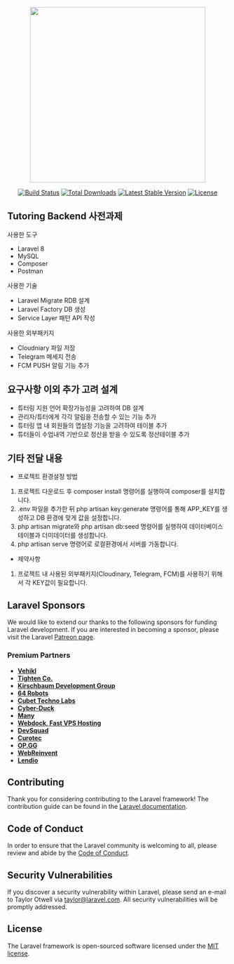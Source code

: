 <p align="center"><a href="https://laravel.com" target="_blank"><img src="https://raw.githubusercontent.com/laravel/art/master/logo-lockup/5%20SVG/2%20CMYK/1%20Full%20Color/laravel-logolockup-cmyk-red.svg" width="400"></a></p>

<p align="center">
<a href="https://travis-ci.org/laravel/framework"><img src="https://travis-ci.org/laravel/framework.svg" alt="Build Status"></a>
<a href="https://packagist.org/packages/laravel/framework"><img src="https://img.shields.io/packagist/dt/laravel/framework" alt="Total Downloads"></a>
<a href="https://packagist.org/packages/laravel/framework"><img src="https://img.shields.io/packagist/v/laravel/framework" alt="Latest Stable Version"></a>
<a href="https://packagist.org/packages/laravel/framework"><img src="https://img.shields.io/packagist/l/laravel/framework" alt="License"></a>
</p>

## Tutoring Backend 사전과제

사용한 도구
- Laravel 8
- MySQL
- Composer
- Postman

사용한 기술
- Laravel Migrate RDB 설계
- Laravel Factory DB 생성
- Service Layer 패턴 API 작성

사용한 외부패키지
- Cloudniary 파일 저장
- Telegram 메세지 전송
- FCM PUSH 알림 기능 추가


## 요구사항 이외 추가 고려 설계

- 튜터링 지원 언어 확장가능성을 고려하여 DB 설계
- 관리자/튜터에게 각각 알림을 전송할 수 있는 기능 추가
- 튜터링 앱 내 회원들의 앱설정 기능을 고려하여 테이블 추가
- 튜터들이 수업내역 기반으로 정산을 받을 수 있도록 정산테이블 추가

## 기타 전달 내용

- 프로젝트 환경설정 방법

1. 프로젝트 다운로드 후 composer install 명령어를 실행하여 composer를 설치합니다.
2. .env 파일을 추가한 뒤 php artisan key:generate 명령어를 통해 APP_KEY를 생성하고 DB 환경에 맞게 값을 설정합니다.
3. php artisan migrate와 php artisan db:seed 명령어를 실행하여 데이터베이스 테이블과 더미데이터를 생성합니다.
4. php artisan serve 명령어로 로컬환경에서 서버를 가동합니다.

- 제약사항

1. 프로젝트 내 사용된 외부패키지(Cloudinary, Telegram, FCM)를 사용하기 위해서 각 KEY값이 필요합니다.


## Laravel Sponsors

We would like to extend our thanks to the following sponsors for funding Laravel development. If you are interested in becoming a sponsor, please visit the Laravel [Patreon page](https://patreon.com/taylorotwell).

### Premium Partners

- **[Vehikl](https://vehikl.com/)**
- **[Tighten Co.](https://tighten.co)**
- **[Kirschbaum Development Group](https://kirschbaumdevelopment.com)**
- **[64 Robots](https://64robots.com)**
- **[Cubet Techno Labs](https://cubettech.com)**
- **[Cyber-Duck](https://cyber-duck.co.uk)**
- **[Many](https://www.many.co.uk)**
- **[Webdock, Fast VPS Hosting](https://www.webdock.io/en)**
- **[DevSquad](https://devsquad.com)**
- **[Curotec](https://www.curotec.com/services/technologies/laravel/)**
- **[OP.GG](https://op.gg)**
- **[WebReinvent](https://webreinvent.com/?utm_source=laravel&utm_medium=github&utm_campaign=patreon-sponsors)**
- **[Lendio](https://lendio.com)**

## Contributing

Thank you for considering contributing to the Laravel framework! The contribution guide can be found in the [Laravel documentation](https://laravel.com/docs/contributions).

## Code of Conduct

In order to ensure that the Laravel community is welcoming to all, please review and abide by the [Code of Conduct](https://laravel.com/docs/contributions#code-of-conduct).

## Security Vulnerabilities

If you discover a security vulnerability within Laravel, please send an e-mail to Taylor Otwell via [taylor@laravel.com](mailto:taylor@laravel.com). All security vulnerabilities will be promptly addressed.

## License

The Laravel framework is open-sourced software licensed under the [MIT license](https://opensource.org/licenses/MIT).

